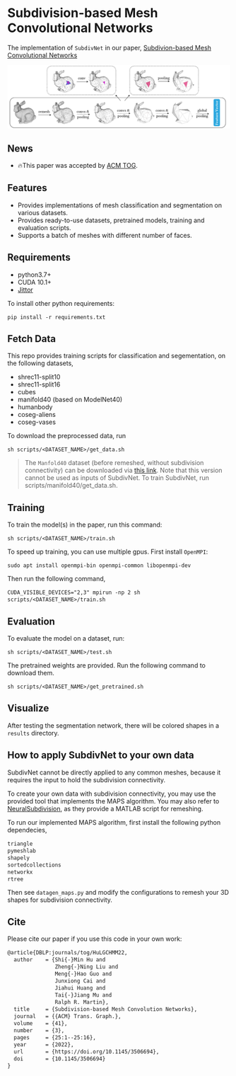 # Subdivision-based Mesh Convolutional Networks

The implementation of `SubdivNet` in our paper, [Subdivion-based Mesh Convolutional Networks](https://cg.cs.tsinghua.edu.cn/papers/TOG-2022-SubdivNet.pdf)

![teaser](teaser.jpg)

## News
* 🔥This paper was accepted by [ACM TOG](https://dl.acm.org/doi/10.1145/3506694). 

## Features
* Provides implementations of mesh classification and segmentation on various datasets.
* Provides ready-to-use datasets, pretrained models, training and evaluation scripts.
* Supports a batch of meshes with different number of faces.

## Requirements
* python3.7+
* CUDA 10.1+
* [Jittor](https://github.com/Jittor/jittor)

To install other python requirements:

```
pip install -r requirements.txt
```

## Fetch Data
This repo provides training scripts for classification and segementation, 
on the following datasets,

- shrec11-split10
- shrec11-split16
- cubes
- manifold40 (based on ModelNet40)
- humanbody
- coseg-aliens
- coseg-vases

To download the preprocessed data, run

```
sh scripts/<DATASET_NAME>/get_data.sh
```

> The `Manfold40` dataset (before remeshed, without subdivision connectivity) can be downloaded via [this link](https://cg.cs.tsinghua.edu.cn/dataset/subdivnet/datasets/Manifold40.zip). 
> Note that this version cannot be used as inputs of SubdivNet. To train SubdivNet, run scripts/manifold40/get_data.sh.

## Training
To train the model(s) in the paper, run this command:

```
sh scripts/<DATASET_NAME>/train.sh
```

To speed up training, you can use multiple gpus. First install `OpenMPI`: 

```
sudo apt install openmpi-bin openmpi-common libopenmpi-dev
```

Then run the following command,

```
CUDA_VISIBLE_DEVICES="2,3" mpirun -np 2 sh scripts/<DATASET_NAME>/train.sh
```

## Evaluation

To evaluate the model on a dataset, run:

```
sh scripts/<DATASET_NAME>/test.sh
```

The pretrained weights are provided. Run the following command to download them.

```
sh scripts/<DATASET_NAME>/get_pretrained.sh
```

## Visualize
After testing the segmentation network, there will be colored shapes in a `results` directory.

## How to apply SubdivNet to your own data
SubdivNet cannot be directly applied to any common meshes, because it requires the input to hold the subdivision connectivity.

To create your own data with subdivision connectivity, you may use the provided
tool that implements the MAPS algorithm. You may also refer to [NeuralSubdivision](https://github.com/HTDerekLiu/neuralSubdiv), as they provide a MATLAB script for remeshing.

To run our implemented MAPS algorithm, first install the following python dependecies,

```
triangle
pymeshlab
shapely
sortedcollections
networkx
rtree
```

Then see `datagen_maps.py` and modify the configurations to remesh your 3D shapes for subdivision connectivity.

## Cite
Please cite our paper if you use this code in your own work:

```
@article{DBLP:journals/tog/HuLGCHMM22,
  author    = {Shi{-}Min Hu and
               Zheng{-}Ning Liu and
               Meng{-}Hao Guo and
               Junxiong Cai and
               Jiahui Huang and
               Tai{-}Jiang Mu and
               Ralph R. Martin},
  title     = {Subdivision-based Mesh Convolution Networks},
  journal   = {{ACM} Trans. Graph.},
  volume    = {41},
  number    = {3},
  pages     = {25:1--25:16},
  year      = {2022},
  url       = {https://doi.org/10.1145/3506694},
  doi       = {10.1145/3506694}
}
```
